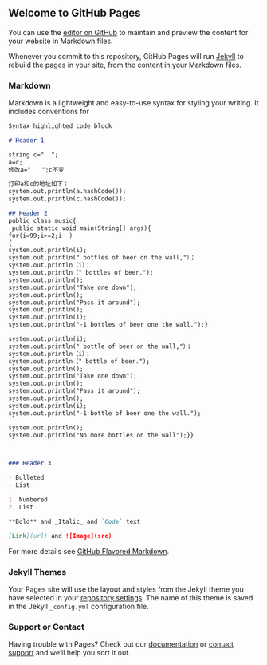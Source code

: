 ## Welcome to GitHub Pages

You can use the [editor on GitHub](https://github.com/Edmundjustchen/edmundgithub.com/edit/master/index.md) to maintain and preview the content for your website in Markdown files.

Whenever you commit to this repository, GitHub Pages will run [Jekyll](https://jekyllrb.com/) to rebuild the pages in your site, from the content in your Markdown files.

### Markdown

Markdown is a lightweight and easy-to-use syntax for styling your writing. It includes conventions for

```markdown
Syntax highlighted code block

# Header 1

string c="  ";
a=c;
修改a="   ";c不变

打印a和c的地址如下：
system.out.println(a.hashCode());
system.out.println(c.hashCode());

## Header 2
public class music{
 public static void main(String[] args){
for(i=99;i>=2;i--)
{
system.out.println(i);
system.out.println(" bottles of beer on the wall,"）；
system.out.println（i）；
system.out.println（" bottles of beer.");
system.out.println();
system.out.println("Take one down");
system.out.println();
system.out.println("Pass it around");
system.out.println();
system.out.println(i);
system.out.println("-1 bottles of beer one the wall.");}

system.out.println(i);
system.out.println(" bottle of beer on the wall,"）；
system.out.println（i）；
system.out.println（" bottle of beer.");
system.out.println();
system.out.println("Take one down");
system.out.println();
system.out.println("Pass it around");
system.out.println();
system.out.println(i);
system.out.println("-1 bottle of beer one the wall.");

system.out.println();
system.out.println("No more bottles on the wall");}}



### Header 3

- Bulleted
- List

1. Numbered
2. List

**Bold** and _Italic_ and `Code` text

[Link](url) and ![Image](src)
```

For more details see [GitHub Flavored Markdown](https://guides.github.com/features/mastering-markdown/).

### Jekyll Themes

Your Pages site will use the layout and styles from the Jekyll theme you have selected in your [repository settings](https://github.com/Edmundjustchen/edmundgithub.com/settings). The name of this theme is saved in the Jekyll `_config.yml` configuration file.

### Support or Contact

Having trouble with Pages? Check out our [documentation](https://help.github.com/categories/github-pages-basics/) or [contact support](https://github.com/contact) and we’ll help you sort it out.
